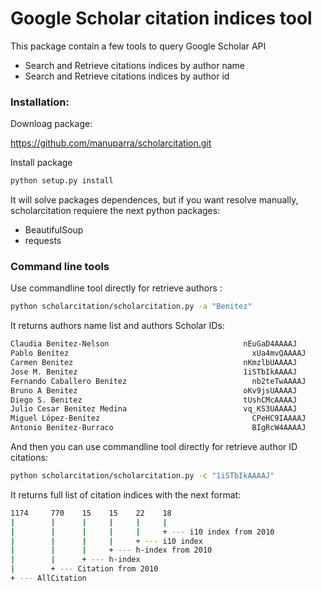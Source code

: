Google Scholar citation indices tool
====================================

This package contain a few tools to query Google Scholar API

* Search and Retrieve citations indices by author name
* Search and Retrieve citations indices by author id


### Installation:

Downloag package:

https://github.com/manuparra/scholarcitation.git


Install package
```bash
python setup.py install
```

It will solve packages dependences, but if you want resolve manually, scholarcitation requiere the next python packages:

* BeautifulSoup
* requests

### Command line tools

Use commandline tool directly for retrieve authors :

```bash
python scholarcitation/scholarcitation.py -a "Benitez"
```
It returns authors name list and authors Scholar IDs:

```bash
Claudia Benitez-Nelson                            	nEuGaD4AAAAJ
Pablo Benítez                                    	  xUa4mvQAAAAJ
Carmen Benitez                                    	nKmzlbUAAAAJ
Jose M. Benitez                                   	1iSTbIkAAAAJ
Fernando Caballero Benítez                       	  nb2teTwAAAAJ
Bruno A Benitez                                   	oKv9jsUAAAAJ
Diego S. Benitez                                  	tUshCMcAAAAJ
Julio Cesar Benitez Medina                        	vq_KS3UAAAAJ
Miguel López-Benítez                            	  CPeHC9IAAAAJ
Antonio Benítez-Burraco                          	  BIgRcW4AAAAJ
```

And then you can use commandline tool directly for retrieve author ID citations:
```bash
python scholarcitation/scholarcitation.py -c "1iSTbIkAAAAJ"
```
It returns full list of citation indices with the next format:

```bash
1174     770    15    15    22    18
|        |      |     |     |     |
|        |      |     |     |     + --- i10 index from 2010
|        |      |     |     + --- i10 index
|        |      |     + --- h-index from 2010
|        |      + --- h-index
|        + --- Citation from 2010
+ --- AllCitation
```







